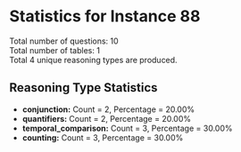 # Statistics for Instance 88<br/>
Total number of questions: 10<br/>
Total number of tables: 1<br/>
Total 4 unique reasoning types are produced.<br/>
## Reasoning Type Statistics<br/>
- **conjunction:** Count = 2, Percentage = 20.00%<br/>
- **quantifiers:** Count = 2, Percentage = 20.00%<br/>
- **temporal_comparison:** Count = 3, Percentage = 30.00%<br/>
- **counting:** Count = 3, Percentage = 30.00%<br/>
